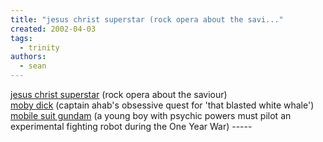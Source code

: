 ```yaml
---
title: "jesus christ superstar (rock opera about the savi..."
created: 2002-04-03
tags: 
  - trinity
authors: 
  - sean
---
```


[jesus christ superstar](http://us.imdb.com/Title?0070239) (rock opera about the saviour)  
[moby dick](http://us.imdb.com/Title?0120756) (captain ahab's obsessive quest for 'that blasted white whale')  
[mobile suit gundam](http://us.imdb.com/Title?0159509) (a young boy with psychic powers must pilot an experimental fighting robot during the One Year War) -----
